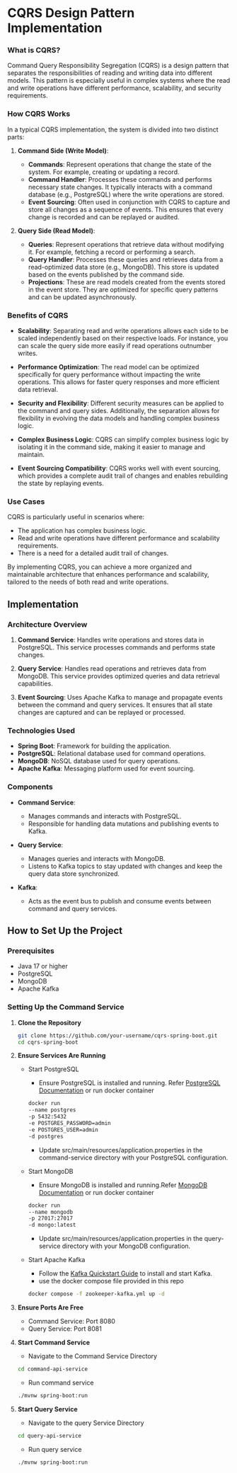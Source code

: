 # CQRS Design Pattern Implementation

### What is CQRS?

Command Query Responsibility Segregation (CQRS) is a design pattern that separates the responsibilities of reading and writing data into different models. This pattern is especially useful in complex systems where the read and write operations have different performance, scalability, and security requirements.

### How CQRS Works

In a typical CQRS implementation, the system is divided into two distinct parts:

1. **Command Side (Write Model)**:
   - **Commands**: Represent operations that change the state of the system. For example, creating or updating a record.
   - **Command Handler**: Processes these commands and performs necessary state changes. It typically interacts with a command database (e.g., PostgreSQL) where the write operations are stored.
   - **Event Sourcing**: Often used in conjunction with CQRS to capture and store all changes as a sequence of events. This ensures that every change is recorded and can be replayed or audited.

2. **Query Side (Read Model)**:
   - **Queries**: Represent operations that retrieve data without modifying it. For example, fetching a record or performing a search.
   - **Query Handler**: Processes these queries and retrieves data from a read-optimized data store (e.g., MongoDB). This store is updated based on the events published by the command side.
   - **Projections**: These are read models created from the events stored in the event store. They are optimized for specific query patterns and can be updated asynchronously.

### Benefits of CQRS

- **Scalability**: Separating read and write operations allows each side to be scaled independently based on their respective loads. For instance, you can scale the query side more easily if read operations outnumber writes.
  
- **Performance Optimization**: The read model can be optimized specifically for query performance without impacting the write operations. This allows for faster query responses and more efficient data retrieval.

- **Security and Flexibility**: Different security measures can be applied to the command and query sides. Additionally, the separation allows for flexibility in evolving the data models and handling complex business logic.

- **Complex Business Logic**: CQRS can simplify complex business logic by isolating it in the command side, making it easier to manage and maintain.

- **Event Sourcing Compatibility**: CQRS works well with event sourcing, which provides a complete audit trail of changes and enables rebuilding the state by replaying events.

### Use Cases

CQRS is particularly useful in scenarios where:
- The application has complex business logic.
- Read and write operations have different performance and scalability requirements.
- There is a need for a detailed audit trail of changes.

By implementing CQRS, you can achieve a more organized and maintainable architecture that enhances performance and scalability, tailored to the needs of both read and write operations.



## Implementation

### Architecture Overview

1. **Command Service**: Handles write operations and stores data in PostgreSQL. This service processes commands and performs state changes.

2. **Query Service**: Handles read operations and retrieves data from MongoDB. This service provides optimized queries and data retrieval capabilities.

3. **Event Sourcing**: Uses Apache Kafka to manage and propagate events between the command and query services. It ensures that all state changes are captured and can be replayed or processed.

### Technologies Used

- **Spring Boot**: Framework for building the application.
- **PostgreSQL**: Relational database used for command operations.
- **MongoDB**: NoSQL database used for query operations.
- **Apache Kafka**: Messaging platform used for event sourcing.

### Components

- **Command Service**:
  - Manages commands and interacts with PostgreSQL.
  - Responsible for handling data mutations and publishing events to Kafka.

- **Query Service**:
  - Manages queries and interacts with MongoDB.
  - Listens to Kafka topics to stay updated with changes and keep the query data store synchronized.

- **Kafka**:
  - Acts as the event bus to publish and consume events between command and query services.

## How to Set Up the Project

### Prerequisites

- Java 17 or higher
- PostgreSQL
- MongoDB
- Apache Kafka

### Setting Up the Command Service

1. **Clone the Repository**

   ```bash
   git clone https://github.com/your-username/cqrs-spring-boot.git
   cd cqrs-spring-boot
    ```

2. **Ensure Services Are Running**


    - Start PostgreSQL
        - Ensure PostgreSQL is installed and running.
        Refer [PostgreSQL Documentation](https://www.postgresql.org/download/) or run docker container 
        ```bash
        docker run 
        --name postgres 
        -p 5432:5432
        -e POSTGRES_PASSWORD=admin 
        -e POSTGRES_USER=admin 
        -d postgres
        ```
        - Update src/main/resources/application.properties in the command-service directory with your PostgreSQL configuration.

    - Start MongoDB
        - Ensure MongoDB is installed and running.Refer [MongoDB Documentation](https://www.mongodb.com/try/download/community) or run docker container 
        ```bash
        docker run 
        --name mongodb 
        -p 27017:27017 
        -d mongo:latest
        ```
        - Update src/main/resources/application.properties in the query-service directory with your MongoDB configuration.

    - Start Apache Kafka
        - Follow the [Kafka Quickstart Guide](https://kafka.apache.org/quickstart)  to install and start Kafka.
        - use the docker compose file provided in this repo
        ```bash
        docker compose -f zookeeper-kafka.yml up -d
        ```
3. **Ensure Ports Are Free**
    - Command Service: Port 8080
    - Query Service: Port 8081

4. **Start Command Service**
    - Navigate to the Command Service Directory
    ```bash
    cd command-api-service
    ```
    - Run command service
    ```bash
    ./mvnw spring-boot:run
    ```

5. **Start Query Service**
    - Navigate to the query Service Directory
    ```bash
    cd query-api-service
    ```
    - Run query service
    ```bash
    ./mvnw spring-boot:run
    ```
